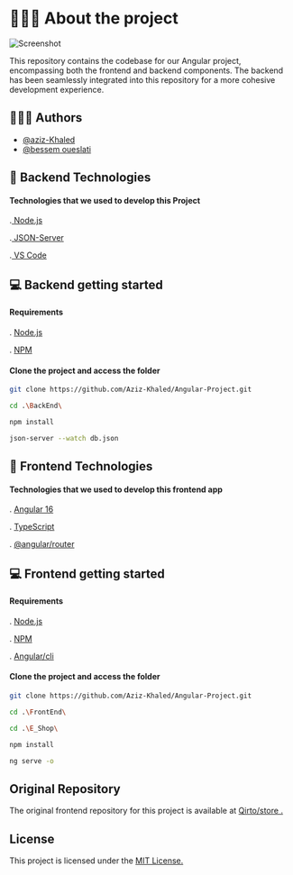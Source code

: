 

# 👨🏻‍💻 About the project

![Screenshot](https://i.imgur.com/bsSOqka.png)

This repository contains the codebase for our Angular project, encompassing both the frontend and backend components. The backend has been seamlessly integrated into this repository for a more cohesive development experience.



## 👨🏻‍💼 Authors

- [@aziz-Khaled](https://github.com/Aziz-Khaled)
- [@bessem oueslati](https://github.com/Qirto)



## 🚀 Backend Technologies

####  Technologies that we used to develop this Project


.[ Node.js](https://nodejs.org/en)

.[ JSON-Server](https://github.com/typicode/json-server)

.[ VS Code](https://code.visualstudio.com/)


## 💻 Backend getting started
#### Requirements
. [ Node.js](https://nodejs.org/en)

. [ NPM](https://www.npmjs.com/)

#### Clone the project and access the folder

```bash
git clone https://github.com/Aziz-Khaled/Angular-Project.git

cd .\BackEnd\

npm install

json-server --watch db.json
```

## 🚀 Frontend Technologies
####  Technologies that we used to develop this frontend app
. [ Angular 16](https://angular.io/docs)

. [ TypeScript](https://www.typescriptlang.org/)

. [ @angular/router](https://angular.io/guide/router)

##  💻 Frontend getting started
#### Requirements
. [ Node.js](https://nodejs.org/en)

. [ NPM](https://www.npmjs.com/)

. [ Angular/cli](https://angular.io/cli)

#### Clone the project and access the folder

```bash
git clone https://github.com/Aziz-Khaled/Angular-Project.git

cd .\FrontEnd\

cd .\E_Shop\

npm install

ng serve -o
```


    
## Original Repository


The original frontend repository for this project is available at [ Qirto/store .](https://github.com/Qirto/store)


## License

 This project is licensed under the  [ MIT License.](https://choosealicense.com/licenses/mit/)




